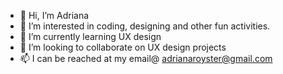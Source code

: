 - 👋 Hi, I’m Adriana
- 👀 I’m interested in coding, designing and other fun activities.
- 🌱 I’m currently learning UX design
- 💞️ I’m looking to collaborate on UX design projects
- 📫 I can be reached at my email@ adrianaroyster@gmail.com

<!---
aroysss/aroysss is a ✨ special ✨ repository because its `README.md` (this file) appears on your GitHub profile.
You can click the Preview link to take a look at your changes.
--->
